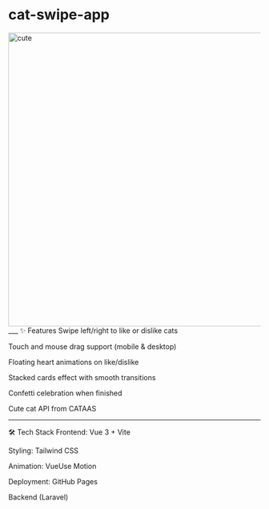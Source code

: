 # cat-swipe-app

<img width="745" height="587" alt="cute" src="https://github.com/user-attachments/assets/e166dada-611d-4bd4-bcbc-f872b2564e5d" />
___
✨ Features
Swipe left/right to like or dislike cats

Touch and mouse drag support (mobile & desktop)

Floating heart animations on like/dislike

Stacked cards effect with smooth transitions

Confetti celebration when finished

Cute cat API from CATAAS
___
🛠️ Tech Stack
Frontend: Vue 3 + Vite

Styling: Tailwind CSS

Animation: VueUse Motion

Deployment: GitHub Pages

Backend (Laravel)
